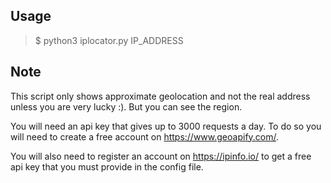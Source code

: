 ## Usage
>$ python3 iplocator.py IP_ADDRESS

## Note
This script only shows approximate geolocation and not the real address unless you are very lucky :). But you can see the region.

You will need an api key that gives up to 3000 requests a day. To do so you will need to create a free account on https://www.geoapify.com/.

You will also need to register an account on https://ipinfo.io/ to get a free api key that you must provide in the config file.
